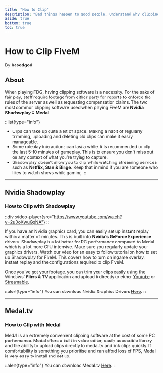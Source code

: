 ```yaml
---
title: "How to Clip"
description: "Bad things happen to good people. Understand why clipping is important and learn how to set it up"
aside: true
bottom: true
toc: true
---
```


# How to Clip FiveM

By **basedgod**


## About
When playing FDG, having clipping software is a necessity. For the sake of fair play, staff require footage from either party for reports to enforce the rules of the server as well as requesting compensation claims. The two most common clipping software used when playing FiveM are **Nvidia Shadowplay** & **Medal**. 

::list{type="info"}
- Clips can take up quite a lot of space. Making a habit of regularly trimming, uploading and deleting old clips can make it easily manageable.
- Some roleplay interactions can last a while, it is recommended to clip the last 5-10 minutes of gameplay. This is to ensure you don't miss out on any context of what you're trying to capture.
- Shadowplay doesn’t allow you to clip while watching streaming services such as **Netflix, Stan & Binge**. Keep that in mind if you are someone who likes to watch shows while gaming.
::

---

## Nvidia Shadowplay

### How to Clip with Shadowplay

::div
  :video-player{src="https://www.youtube.com/watch?v=2uDoXwuGpNA"}
::

If you have an Nvidia graphics card, you can easily set up instant replay within a matter of minutes. This is built into **Nvidia’s GeForce Experience** drivers. Shadowplay is a lot better for PC performance compared to Medal which is a lot more CPU intensive. Make sure you regularly update your graphics drivers. Watch our vdeo for an easy to follow tutorial on how to set up Shadowplay for FiveM. This covers how to turn on ingame overlay, instant replay and the configurations required to clip FiveM. 

Once you’ve got your footage, you can trim your clips easily using the Windows’ **Films & TV** application and upload it directly to either [Youtube](https://www.youtube.com) or [Streamable](https://streamable.com).

::alert{type="info"} 
You can download Nvidia Graphics Drivers [Here](https://www.nvidia.com/download/index.aspx).
::

---

## Medal.tv

### How to Clip with Medal

Medal is an extremely convenient clipping software at the cost of some PC performance. Medal offers a built in video editor, easily accessible library and the ability to upload clips directly to medal.tv and link clips quickly. If comfortability is something you prioritise and can afford loss of FPS, Medal is very easy to install and set up.

::alert{type="info"} 
You can download Medal.tv [Here](https://medal.tv). 
::
